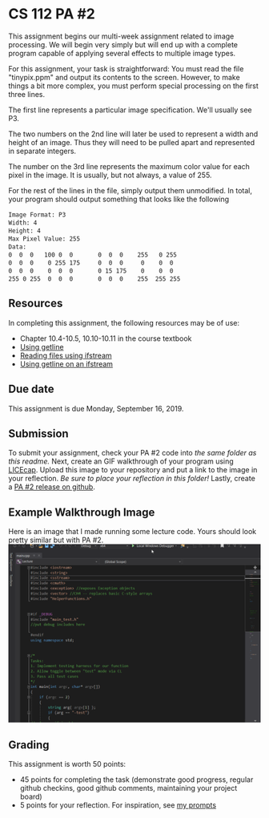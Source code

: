 # CS 112 PA #2
This assignment begins our multi-week assignment related to image processing.  We will begin very simply but will end up with a complete program capable of applying several effects to multiple image types.  

For this assignment, your task is straightforward: You must read the file "tinypix.ppm" and output its contents to the screen.  However, to make things a bit more complex, you must perform special processing on the first three lines.

The first line represents a particular image specification.  We'll usually see P3.

The two numbers on the 2nd line will later be used to represent a width and height of an image.  Thus they will need to be pulled apart and represented in separate integers.  

The number on the 3rd line represents the maximum color value for each pixel in the image.  It is usually, but not always, a value of 255.  

For the rest of the lines in the file, simply output them unmodified.  In total, your program should output something that looks like the following

```
Image Format: P3
Width: 4 
Height: 4
Max Pixel Value: 255
Data:
0  0  0   100 0  0       0  0  0    255   0 255
0  0  0    0 255 175     0  0  0     0    0  0
0  0  0    0  0  0       0 15 175    0    0  0
255 0 255  0  0  0       0  0  0    255  255 255
```

## Resources
In completing this assignment, the following resources may be of use:
* Chapter 10.4-10.5, 10.10-10.11 in the course textbook
* [Using getline](http://www.cplusplus.com/reference/string/string/getline/)
* [Reading files using ifstream](http://www.cplusplus.com/doc/tutorial/files/)
* [Using getline on an ifstream](https://stackoverflow.com/questions/6663131/reading-a-line-from-ifstream-into-a-string-variable)

## Due date
This assignment is due Monday, September 16, 2019.  

## Submission
To submit your assignment, check your PA #2 code into *the same folder as this readme.*  Next, create an GIF walkthrough of your program using [LICEcap](https://forum.lumberhacks.org/viewtopic.php?f=10&t=9).  Upload this image to your repository and put a link to the image in your reflection. *Be sure to place your reflection in this folder!* Lastly, create a [PA #2 release on github](https://help.github.com/en/articles/creating-releases).  

## Example Walkthrough Image
Here is an image that I made running some lecture code.  Yours should look pretty similar but with PA #2.
![walkthrough](example.gif)  

## Grading
This assignment is worth 50 points:
* 45 points for completing the task (demonstrate good progress, regular github checkins, good github comments, maintaining your project board)
* 5 points for your reflection.  For inspiration, see [my prompts](../../docs/sample_reflection.md) 
